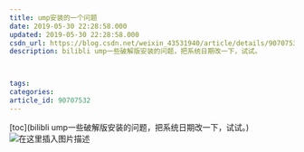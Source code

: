 ```yaml
---
title: ump安装的一个问题
date: 2019-05-30 22:28:58.000
updated: 2019-05-30 22:28:58.000
csdn_url: https://blog.csdn.net/weixin_43531940/article/details/90707532
description: bilibli ump一些破解版安装的问题，把系统日期改一下，试试。



tags: 
categories: 
article_id: 90707532
---
```

﻿[toc](bilibli ump一些破解版安装的问题，把系统日期改一下，试试。)
![在这里插入图片描述](http://img.yayi.site/csdn/20190530222728172.png-watermaskStyle)
